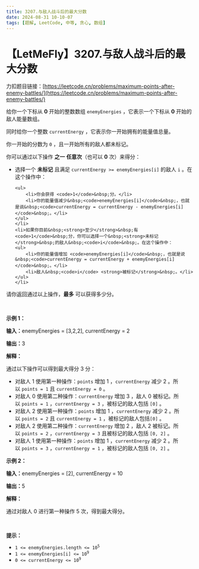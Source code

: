```yaml
---
title: 3207.与敌人战斗后的最大分数
date: 2024-08-31 10-10-07
tags: [题解, LeetCode, 中等, 贪心, 数组]
---
```


# 【LetMeFly】3207.与敌人战斗后的最大分数

力扣题目链接：[https://leetcode.cn/problems/maximum-points-after-enemy-battles/](https://leetcode.cn/problems/maximum-points-after-enemy-battles/)

<p>给你一个下标从 <strong>0</strong>&nbsp;开始的整数数组&nbsp;<code>enemyEnergies</code>&nbsp;，它表示一个下标从 <strong>0</strong>&nbsp;开始的敌人能量数组。</p>

<p>同时给你一个整数&nbsp;<code>currentEnergy</code>&nbsp;，它表示你一开始拥有的能量值总量。</p>

<p>你一开始的分数为&nbsp;<code>0</code>&nbsp;，且一开始所有的敌人都未标记。</p>

<p>你可以通过以下操作 <b>之一</b>&nbsp;<strong>任意次</strong>（也可以&nbsp;<strong>0</strong>&nbsp;次）来得分：</p>

<ul>
	<li>选择一个 <strong>未标记</strong>&nbsp;且满足&nbsp;<code>currentEnergy &gt;= enemyEnergies[i]</code>&nbsp;的敌人&nbsp;<code>i</code>&nbsp;。在这个操作中：

	<ul>
		<li>你会获得 <code>1</code>&nbsp;分。</li>
		<li>你的能量值减少&nbsp;<code>enemyEnergies[i]</code>&nbsp;，也就是说&nbsp;<code>currentEnergy = currentEnergy - enemyEnergies[i]</code>&nbsp;。</li>
	</ul>
	</li>
	<li>如果你目前&nbsp;<strong>至少</strong>&nbsp;有 <code>1</code>&nbsp;分，你可以选择一个&nbsp;<strong>未标记</strong>&nbsp;的敌人&nbsp;<code>i</code>&nbsp;。在这个操作中：
	<ul>
		<li>你的能量值增加 <code>enemyEnergies[i]</code>&nbsp;，也就是说&nbsp;<code>currentEnergy = currentEnergy + enemyEnergies[i]</code>&nbsp;。</li>
		<li>敌人&nbsp;<code>i</code> <strong>被标记</strong>&nbsp;。</li>
	</ul>
	</li>
</ul>

<p>请你返回通过以上操作，<strong>最多</strong>&nbsp;可以获得多少分。</p>

<p>&nbsp;</p>

<p><strong>示例 1：</strong></p>

<p><b>输入：</b>enemyEnergies = [3,2,2], currentEnergy = 2</p>

<p><b>输出：</b>3</p>

<p><strong>解释：</strong></p>

<p>通过以下操作可以得到最大得分 3 分：</p>

<ul>
	<li>对敌人 1 使用第一种操作：<code>points</code>&nbsp;增加 1 ，<code>currentEnergy</code>&nbsp;减少 2 。所以&nbsp;<code>points = 1</code>&nbsp;且&nbsp;<code>currentEnergy = 0</code>&nbsp;。</li>
	<li>对敌人 0 使用第二种操作：<code>currentEnergy</code>&nbsp;增加 3 ，敌人 0 被标记。所以&nbsp;<code>points = 1</code>&nbsp;，<code>currentEnergy = 3</code>&nbsp;，被标记的敌人包括&nbsp;<code>[0]</code>&nbsp;。</li>
	<li>对敌人 2 使用第一种操作：<code>points</code>&nbsp;增加 1 ，<code>currentEnergy</code>&nbsp;减少 2 。所以&nbsp;<code>points = 2</code>&nbsp;且&nbsp;<code>currentEnergy = 1</code>&nbsp;，被标记的敌人包括<code>[0]</code>&nbsp;。</li>
	<li>对敌人 2 使用第二种操作：<code>currentEnergy</code>&nbsp;增加 2 ，敌人 2 被标记。所以&nbsp;<code>points = 2</code>&nbsp;，<code>currentEnergy = 3</code>&nbsp;且被标记的敌人包括&nbsp;<code>[0, 2]</code>&nbsp;。</li>
	<li>对敌人 1 使用第一种操作：<code>points</code>&nbsp;增加 1 ，<code>currentEnergy</code>&nbsp;减少 2 。所以&nbsp;<code>points = 3</code>&nbsp;，<code>currentEnergy = 1</code>&nbsp;，被标记的敌人包括&nbsp;<code>[0, 2]</code>&nbsp;。</li>
</ul>

<p><strong>示例 2：</strong></p>

<p><b>输入：</b>enemyEnergies =&nbsp;[2], currentEnergy = 10</p>

<p><b>输出：</b>5</p>

<p><strong>解释：</strong></p>

<p>通过对敌人 0 进行第一种操作 5 次，得到最大得分。</p>

<p>&nbsp;</p>

<p><strong>提示：</strong></p>

<ul>
	<li><code>1 &lt;= enemyEnergies.length &lt;= 10<sup>5</sup></code></li>
	<li><code>1 &lt;= enemyEnergies[i] &lt;= 10<sup>9</sup></code></li>
	<li><code>0 &lt;= currentEnergy &lt;= 10<sup>9</sup></code></li>
</ul>


    